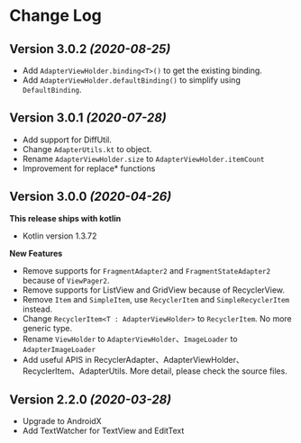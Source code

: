 Change Log
==========
Version 3.0.2 *(2020-08-25)*
----------------------------

 * Add ```AdapterViewHolder.binding<T>()``` to get the existing binding.
 * Add ```AdapterViewHolder.defaultBinding()``` to simplify using ```DefaultBinding```.
 
 
Version 3.0.1 *(2020-07-28)*
----------------------------

 * Add support for DiffUtil.
 * Change ```AdapterUtils.kt``` to object.
 * Rename ```AdapterViewHolder.size``` to ```AdapterViewHolder.itemCount```
 * Improvement for replace* functions
 

Version 3.0.0 *(2020-04-26)*
----------------------------

**This release ships with kotlin**

* Kotlin version 1.3.72

**New Features**
 * Remove supports for ```FragmentAdapter2``` and ```FragmentStateAdapter2``` because of ```ViewPager2```.
 * Remove supports for ListView and GridView because of RecyclerView.
 * Remove ```Item``` and ```SimpleItem```, use ```RecyclerItem``` and ```SimpleRecyclerItem``` instead.
 * Change ```RecyclerItem<T : AdapterViewHolder>``` to ```RecyclerItem```. No more generic type.
 * Rename ```ViewHolder``` to ```AdapterViewHolder```、```ImageLoader``` to ```AdapterImageLoader```
 * Add useful APIS in RecyclerAdapter、AdapterViewHolder、RecyclerItem、AdapterUtils. More detail, please check the source files.
 

Version 2.2.0 *(2020-03-28)*
----------------------------

* Upgrade to AndroidX
* Add TextWatcher for TextView and EditText

